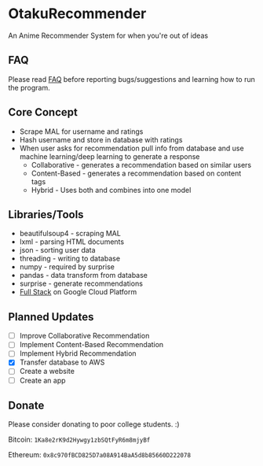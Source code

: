 # OtakuRecommender

An Anime Recommender System for when you're out of ideas

## FAQ

Please read [FAQ](faq.md) before reporting bugs/suggestions and learning how to run the program.

## Core Concept

- Scrape MAL for username and ratings
- Hash username and store in database with ratings
- When user asks for recommendation pull info from database and use machine learning/deep learning to generate a response
  - Collaborative - generates a recommendation based on similar users
  - Content-Based - generates a recommendation based on content tags
  - Hybrid - Uses both and combines into one model

## Libraries/Tools

- beautifulsoup4 - scraping MAL
- lxml - parsing HTML documents
- json - sorting user data
- threading - writing to database
- numpy - required by surprise
- pandas - data transform from database
- surprise - generate recommendations
- [Full Stack](full_stack.md) on Google Cloud Platform

## Planned Updates

- [ ] Improve Collaborative Recommendation
- [ ] Implement Content-Based Recommendation
- [ ] Implement Hybrid Recommendation
- [x] Transfer database to AWS
- [ ] Create a website
- [ ] Create an app

## Donate

Please consider donating to poor college students. :)

Bitcoin: `1Ka8e2rK9d2Hywgy1zbSQtFyR6m8mjyBf`

Ethereum: `0x8c970fBCD825D7a08A914BaA5d8b85660D222078`
